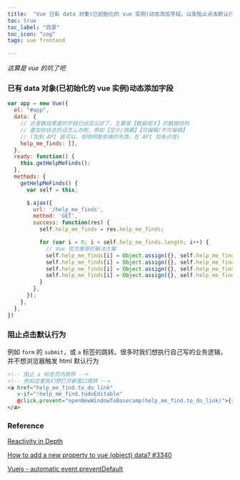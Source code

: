 ```yaml
---
title:  "Vue 已有 data 对象(已初始化的 vue 实例)动态添加字段，以及阻止点击默认行为"
toc: true
toc_label: "目录"
toc_icon: "cog"
tags: vue frontend

---
```


*这算是 vue 的坑了吧*

### 已有 data 对象(已初始化的 vue 实例)动态添加字段
```javascript
var app = new Vue({
  el: "#app",
  data: {
    // 这里数组里面的字段已经定义好了，主要是【数据相关】的数据结构
    // 要加些状态的话怎么办呢，例如【显示/隐藏】【可编辑/不可编辑】
    // (加到 API 是可以，但明明是前端的东西，在 API 加有点怪)
    help_me_finds: [],
  },
  ready: function() {
    this.getHelpMeFinds();
  },
  methods: {
    getHelpMeFinds() {
      var self = this;

      $.ajax({
        url: '/help_me_finds',
        method: 'GET',
        success: function(res) {
          self.help_me_finds = res.help_me_finds;

          for (var i = 0; i < self.help_me_finds.length; i++) {
            // Vue 官方推荐的解决方案
            self.help_me_finds[i] = Object.assign({}, self.help_me_finds[i], { showCustomerModal: false })
            self.help_me_finds[i] = Object.assign({}, self.help_me_finds[i], { showSalesModal: false })
            self.help_me_finds[i] = Object.assign({}, self.help_me_finds[i], { todoEditable: false })
            self.help_me_finds[i] = Object.assign({}, self.help_me_finds[i], { btnDisabled: false })
          }
        },
      });
    },
  },
})
```

### 阻止点击默认行为

例如 `form` 的 `submit`，或 `a` 标签的跳转。很多时我们想执行自己写的业务逻辑，并不想浏览器触发 html 默认行为

```html
<!-- 阻止 a 标签页内跳转 -->
<!-- 例如这里我们想打开新窗口跳转 -->
<a href="help_me_find.to_do_link"
   v-if="!help_me_find.todoEditable"
   @click.prevent="openNewWindowToBasecamp(help_me_find.to_do_link)">{{ help_me_find.to_do_link }}
</a>
```

### Reference

[Reactivity in Depth](https://v1.vuejs.org/guide/reactivity.html)

[How to add a new property to vue (object) data? #3340](https://github.com/vuejs/vue/issues/3340)

[Vuejs - automatic event.preventDefault](http://stackoverflow.com/questions/49144791/ddg#49146048)
